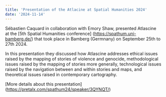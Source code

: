 ```yaml
---
title: 'Presentation of the Atlacine at Spatial Humanities 2024'
date: '2024-11-14'
---
```


Sébastien Caquard in collaboration with Emory Shaw, presented Atlascine at the [5th Spatial Humanities conference] (https://spathum.uni-bamberg.de/) that took place in Bamberg (Germnany) on September 25th to 27th 2024.

In this presentation they discussed how Atlascine addresses ethical issues raised by the mapping of stories of violence and genocide, methodological issues raised by the mapping of stories more generally, technological issues raised by the navigation between and within stories and maps, and theoretical issues raised in contemporary cartography. 

[More details about this presentation] (https://pretalx.com/spathum24/speaker/3QYNQT/) 
